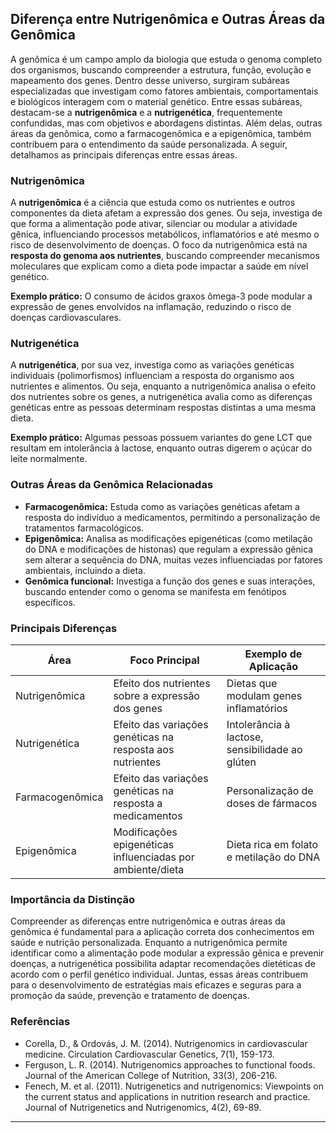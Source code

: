 
## Diferença entre Nutrigenômica e Outras Áreas da Genômica

A genômica é um campo amplo da biologia que estuda o genoma completo dos organismos, buscando compreender a estrutura, função, evolução e mapeamento dos genes. Dentro desse universo, surgiram subáreas especializadas que investigam como fatores ambientais, comportamentais e biológicos interagem com o material genético. Entre essas subáreas, destacam-se a **nutrigenômica** e a **nutrigenética**, frequentemente confundidas, mas com objetivos e abordagens distintas. Além delas, outras áreas da genômica, como a farmacogenômica e a epigenômica, também contribuem para o entendimento da saúde personalizada. A seguir, detalhamos as principais diferenças entre essas áreas.

### Nutrigenômica

A **nutrigenômica** é a ciência que estuda como os nutrientes e outros componentes da dieta afetam a expressão dos genes. Ou seja, investiga de que forma a alimentação pode ativar, silenciar ou modular a atividade gênica, influenciando processos metabólicos, inflamatórios e até mesmo o risco de desenvolvimento de doenças. O foco da nutrigenômica está na **resposta do genoma aos nutrientes**, buscando compreender mecanismos moleculares que explicam como a dieta pode impactar a saúde em nível genético.

**Exemplo prático:** O consumo de ácidos graxos ômega-3 pode modular a expressão de genes envolvidos na inflamação, reduzindo o risco de doenças cardiovasculares.

### Nutrigenética

A **nutrigenética**, por sua vez, investiga como as variações genéticas individuais (polimorfismos) influenciam a resposta do organismo aos nutrientes e alimentos. Ou seja, enquanto a nutrigenômica analisa o efeito dos nutrientes sobre os genes, a nutrigenética avalia como as diferenças genéticas entre as pessoas determinam respostas distintas a uma mesma dieta.

**Exemplo prático:** Algumas pessoas possuem variantes do gene LCT que resultam em intolerância à lactose, enquanto outras digerem o açúcar do leite normalmente.

### Outras Áreas da Genômica Relacionadas

- **Farmacogenômica:** Estuda como as variações genéticas afetam a resposta do indivíduo a medicamentos, permitindo a personalização de tratamentos farmacológicos.
- **Epigenômica:** Analisa as modificações epigenéticas (como metilação do DNA e modificações de histonas) que regulam a expressão gênica sem alterar a sequência do DNA, muitas vezes influenciadas por fatores ambientais, incluindo a dieta.
- **Genômica funcional:** Investiga a função dos genes e suas interações, buscando entender como o genoma se manifesta em fenótipos específicos.

### Principais Diferenças

| Área              | Foco Principal                                              | Exemplo de Aplicação                          |
|-------------------|------------------------------------------------------------|-----------------------------------------------|
| Nutrigenômica     | Efeito dos nutrientes sobre a expressão dos genes          | Dietas que modulam genes inflamatórios        |
| Nutrigenética     | Efeito das variações genéticas na resposta aos nutrientes  | Intolerância à lactose, sensibilidade ao glúten|
| Farmacogenômica   | Efeito das variações genéticas na resposta a medicamentos  | Personalização de doses de fármacos           |
| Epigenômica       | Modificações epigenéticas influenciadas por ambiente/dieta | Dieta rica em folato e metilação do DNA       |

### Importância da Distinção

Compreender as diferenças entre nutrigenômica e outras áreas da genômica é fundamental para a aplicação correta dos conhecimentos em saúde e nutrição personalizada. Enquanto a nutrigenômica permite identificar como a alimentação pode modular a expressão gênica e prevenir doenças, a nutrigenética possibilita adaptar recomendações dietéticas de acordo com o perfil genético individual. Juntas, essas áreas contribuem para o desenvolvimento de estratégias mais eficazes e seguras para a promoção da saúde, prevenção e tratamento de doenças.

### Referências

- Corella, D., & Ordovás, J. M. (2014). Nutrigenomics in cardiovascular medicine. Circulation Cardiovascular Genetics, 7(1), 159-173.
- Ferguson, L. R. (2014). Nutrigenomics approaches to functional foods. Journal of the American College of Nutrition, 33(3), 206-216.
- Fenech, M. et al. (2011). Nutrigenetics and nutrigenomics: Viewpoints on the current status and applications in nutrition research and practice. Journal of Nutrigenetics and Nutrigenomics, 4(2), 69-89.

---
```